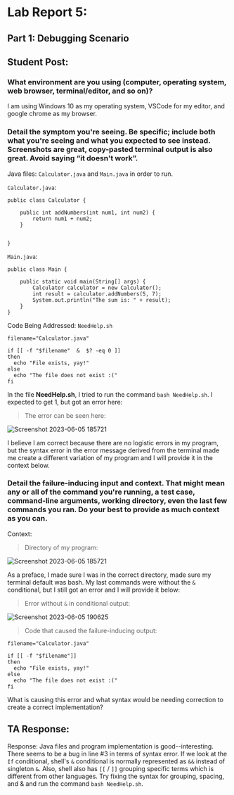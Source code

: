 # Lab Report 5: 

## Part 1: Debugging Scenario

## Student Post: 

### **What environment are you using (computer, operating system, web browser, terminal/editor, and so on)?**

I am using Windows 10 as my operating system, VSCode for my editor, and google chrome as my browser. 


### **Detail the symptom you're seeing. Be specific; include both what you're seeing and what you expected to see instead. Screenshots are great, copy-pasted terminal output is also great. Avoid saying “it doesn't work”.**

Java files: `Calculator.java` and `Main.java` in order to run.

`Calculator.java`:
```
public class Calculator {

    public int addNumbers(int num1, int num2) {
        return num1 + num2;
    }


}
```
`Main.java`:
```
public class Main {

    public static void main(String[] args) {
        Calculator calculator = new Calculator();
        int result = calculator.addNumbers(5, 7);
        System.out.println("The sum is: " + result);
    }
}
```

Code Being Addressed: `NeedHelp.sh`

```
filename="Calculator.java"

if [[ -f "$filename"  &  $? -eq 0 ]]
then
  echo "File exists, yay!"
else
  echo "The file does not exist :("
fi

```

In the file **NeedHelp.sh**, I tried to run the command `bash NeedHelp.sh`. I expected to get 1, but got an error here:
> The error can be seen here:

![Screenshot 2023-06-05 185721](https://github.com/b1luu/cse15l-lab-reports/assets/120772535/1e5a6c6f-56e8-4fe3-b397-898c2a73ca0a)

I believe I am correct because there are no logistic errors in my program, but the syntax error in the error message derived from the terminal made me create a different variation of my program and I will provide it in the context below.

### **Detail the failure-inducing input and context. That might mean any or all of the command you're running, a test case, command-line arguments, working directory, even the last few commands you ran. Do your best to provide as much context as you can.**

Context:

>Directory of my program: 

![Screenshot 2023-06-05 185721](https://github.com/b1luu/cse15l-lab-reports/assets/120772535/cebec08c-b1f6-4b35-9e23-88c07ff4d893)

As a preface, I made sure I was in the correct directory, made sure my terminal default was bash. My last commands were without the `&` conditional, but I still got an error and I will provide it below:
>Error without `&` in conditional output: 

![Screenshot 2023-06-05 190625](https://github.com/b1luu/cse15l-lab-reports/assets/120772535/33f0a275-e9e0-4caf-bfc2-67ec006c149d)

> Code that caused the failure-inducing output:

```
filename="Calculator.java"

if [[ -f "$filename"]]
then
  echo "File exists, yay!"
else
  echo "The file does not exist :("
fi
```

What is causing this error and what syntax would be needing correction to create a correct implementation?


## TA Response:

Response: Java files and program implementation is good--interesting. There seems to be a bug in line #3 in terms of syntax error. If we look at the `If` conditional, shell's `&` conditional is normally represented as `&&` instead of singleton `&`. Also, shell also has `[[` / `]]` grouping specific terms which is different from other languages. Try fixing the syntax for grouping, spacing, and & and run the command `bash NeedHelp.sh`.


